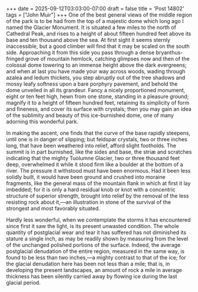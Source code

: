 +++
date = 2025-09-12T03:03:00-07:00
draft = false
title = 'Post 14802'
tags = ["John Muir"]
+++
One of the best general views of the middle region of the park is to be had from the top of a majestic dome which long ago I named the Glacier Monument. It is situated a few miles to the north of Cathedral Peak, and rises to a height of about fifteen hundred feet above its base and ten thousand above the sea. At first sight it seems sternly inaccessible, but a good climber will find that it may be scaled on the south side. Approaching it from this side you pass through a dense bryanthus-fringed grove of mountain hemlock, catching glimpses now and then of the colossal dome towering to an immense height above the dark evergreens; and when at last you have made your way across woods, wading through azalea and ledum thickets, you step abruptly out of the tree shadows and mossy leafy softness upon a bare porphyry pavement, and behold the dome unveiled in all its grandeur. Fancy a nicely proportioned monument, eight or ten feet high, hewn from one stone, standing in a pleasure ground; magnify it to a height of fifteen hundred feet, retaining its simplicity of form and fineness, and cover its surface with crystals; then you may gain an idea of the sublimity and beauty of this ice-burnished dome, one of many adorning this wonderful park.

In making the ascent, one finds that the curve of the base rapidly steepens, until one is in danger of slipping; but feldspar crystals, two or three inches long, that have been weathered into relief, afford slight footholds. The summit is in part burnished, like the sides and base, the striæ and scratches indicating that the mighty Tuolumne Glacier, two or three thousand feet deep, overwhelmed it while it stood firm like a boulder at the bottom of a river. The pressure it withstood must have been enormous. Had it been less solidly built, it would have been ground and crushed into moraine fragments, like the general mass of the mountain flank in which at first it lay imbedded; for it is only a hard residual knob or knot with a concentric structure of superior strength, brought into relief by the removal of the less resisting rock about it,—an illustration in stone of the survival of the strongest and most favorably situated.

Hardly less wonderful, when we contemplate the storms it has encountered since first it saw the light, is its present unwasted condition. The whole quantity of postglacial wear and tear it has suffered has not diminished its stature a single inch, as may be readily shown by measuring from the level of the unchanged polished portions of the surface. Indeed, the average postglacial denudation of the entire region, measured in the same way, is found to be less than two inches,—a mighty contrast to that of the ice; for the glacial denudation here has been not less than a mile; that is, in developing the present landscapes, an amount of rock a mile in average thickness has been silently carried away by flowing ice during the last glacial period.
